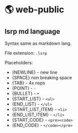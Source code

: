 # 🌎 web-public

## lsrp md language

Syntax same as markdown lang.

File extension: `.lsrp`

Placeholders:
- {NEWLINE} - new line
- {SPACE} non breaking space
- {TAB} - 4x nsps
- {POINT} - `-`
- {BULLET} - `•`
- {START_LIST} - `<ul>`
- {END_LIST} - `</ul>`
- {START_LIST_ITEM} - `<li>`
- {END_LIST_ITEM} - `</li>`
- {START_CODE} - `<pre><code>`
- {END_CODE} - `</code></pre>`
